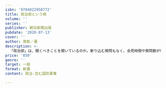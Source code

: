 ```yaml
---
isbn: '9784022950772'
title: 政治部という病
volume: ''
series: ''
publisher: 朝日新聞出版
pubdate: '2020-07-13'
cover: ''
author: 南彰／著
description: >-
  「政治部」は、聞くべきことを聞いているのか。斬り込む質問もなく、会見時間や質問数が制限されようと、オフレコ取材と称して政治家と「メシ」を共にする姿に多くの批判が集まる。記者は「共犯者」であってはならない。政治取材の現場を知る筆者が、旧態依然とした体質に警鐘を鳴らす。
price: '850'
genre: ''
target: 一般
format: 新書
content: 政治-含む国防軍事

---
```

